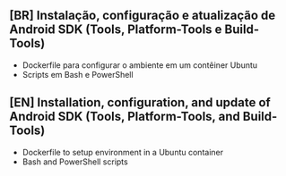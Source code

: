 ## [BR] Instalação, configuração e atualização de Android SDK (Tools, Platform-Tools e Build-Tools)
- Dockerfile para configurar o ambiente em um contêiner Ubuntu
- Scripts em Bash e PowerShell

## [EN] Installation, configuration, and update of Android SDK (Tools, Platform-Tools, and Build-Tools)
- Dockerfile to setup environment in a Ubuntu container
- Bash and PowerShell scripts
